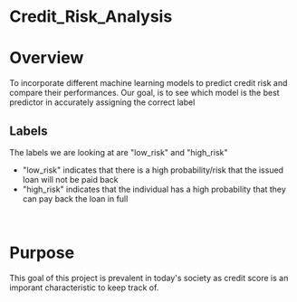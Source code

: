 # Credit_Risk_Analysis

# Overview

To incorporate different machine learning models to predict credit risk and compare their performances. Our goal, is to see which model is the best predictor in accurately assigning the correct label

## Labels

The labels we are looking at are "low_risk" and "high_risk"
- "low_risk" indicates that there is a high probability/risk that the issued loan will not be paid back
- "high_risk" indicates that the individual has a high probability that they can pay back the loan in full
<br>

# Purpose
This goal of this project is prevalent in today's society as credit score is an imporant characteristic to keep track of.  
